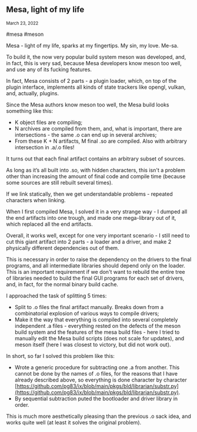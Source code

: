 ## Mesa, light of my life
<sup> March 23, 2022 </sup>

#mesa #meson

Mesa - light of my life, sparks at my fingertips. My sin, my love. Me-sa.

To build it, the now very popular build system meson was developed, and, in fact, this is very sad, because Mesa developers know meson too well, and use any of its fucking features.

In fact, Mesa consists of 2 parts - a plugin loader, which, on top of the plugin interface, implements all kinds of state trackers like opengl, vulkan, and, actually, plugins.

Since the Mesa authors know meson too well, the Mesa build looks something like this:
* K object files are compiling;
* N archives are compiled from them, and, what is important, there are intersections - the same .o can end up in several archives;
* From these K + N artifacts, M final .so are compiled. Also with arbitrary intersection in .a/.o files!

It turns out that each final artifact contains an arbitrary subset of sources.

As long as it’s all built into .so, with hidden characters, this isn't a problem other than increasing the amount of final code and compile time (because some sources are still rebuilt several times).

If we link statically, then we get understandable problems - repeated characters when linking.

When I first compiled Mesa, I solved it in a very strange way - I dumped all the end artifacts into one trough, and made one mega-library out of it, which replaced all the end artifacts.

Overall, it works well, except for one very important scenario - I still need to cut this giant artifact into 2 parts - a loader and a driver, and make 2 physically different dependencies out of them.

This is necessary in order to raise the dependency on the drivers to the final programs, and all intermediate libraries should depend only on the loader. This is an important requirement if we don't want to rebuild the entire tree of libraries needed to build the final GUI programs for each set of drivers, and, in fact, for the normal binary build cache.

I approached the task of splitting 5 times:
* Split to .o files the final artifact manually. Breaks down from a combinatorial explosion of various ways to compile drivers;
* Make it the way that everything is compiled into several completely independent .a files - everything rested on the defects of the meson build system and the features of the mesa build files - here I tried to manually edit the Mesa build scripts (does not scale for updates), and meson itself (here I was closest to victory, but did not work out).

In short, so far I solved this problem like this:
* Wrote a generic procedure for subtracting one .a from another. This cannot be done by the names of .o files, for the reasons that I have already described above, so everything is done character by character [https://github.com/pg83/ix/blob/main/pkgs/bld/librarian/substr.py](https://github.com/pg83/ix/blob/main/pkgs/bld/librarian/substr.py).
* By sequential subtraction puted the bootloader and driver library in order. 

This is much more aesthetically pleasing than the previous .o sack idea, and works quite well (at least it solves the original problem).
